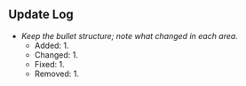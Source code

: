 ## Update Log

- _Keep the bullet structure; note what changed in each area._
  - Added:
    1.
  - Changed:
    1.
  - Fixed:
    1.
  - Removed:
    1.
